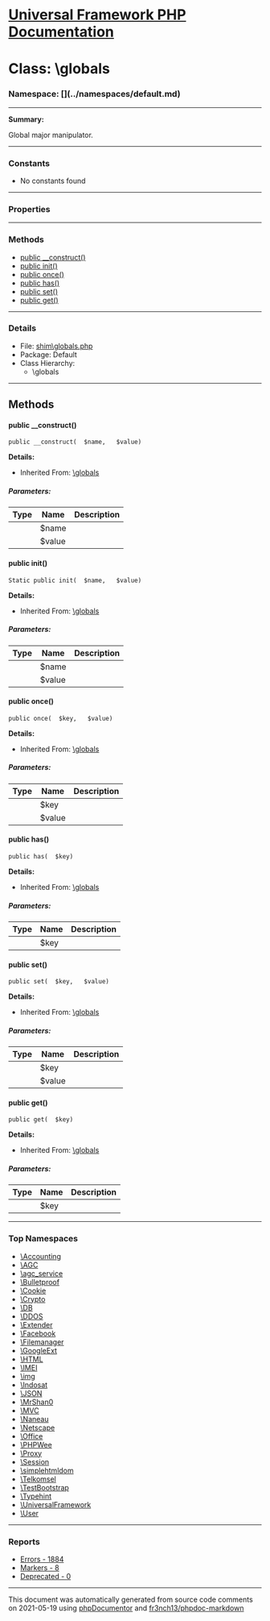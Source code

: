 # [Universal Framework PHP Documentation](../home.md)

# Class: \globals
### Namespace: [\](../namespaces/default.md)
---
**Summary:**

Global major manipulator.

---
### Constants
* No constants found
---
### Properties
---
### Methods
* [public __construct()](../classes/globals.md#method___construct)
* [public init()](../classes/globals.md#method_init)
* [public once()](../classes/globals.md#method_once)
* [public has()](../classes/globals.md#method_has)
* [public set()](../classes/globals.md#method_set)
* [public get()](../classes/globals.md#method_get)
---
### Details
* File: [shim\globals.php](../files/shim.globals.md)
* Package: Default
* Class Hierarchy:
  * \globals

---
## Methods
<a name="method___construct" class="anchor"></a>
#### public __construct() 

```
public __construct(  $name,   $value) 
```

**Details:**
* Inherited From: [\globals](../classes/globals.md)
##### Parameters:
| Type | Name | Description |
| ---- | ---- | ----------- |
| <code></code> | $name  |  |
| <code></code> | $value  |  |




<a name="method_init" class="anchor"></a>
#### public init() 

```
Static public init(  $name,   $value) 
```

**Details:**
* Inherited From: [\globals](../classes/globals.md)
##### Parameters:
| Type | Name | Description |
| ---- | ---- | ----------- |
| <code></code> | $name  |  |
| <code></code> | $value  |  |




<a name="method_once" class="anchor"></a>
#### public once() 

```
public once(  $key,   $value) 
```

**Details:**
* Inherited From: [\globals](../classes/globals.md)
##### Parameters:
| Type | Name | Description |
| ---- | ---- | ----------- |
| <code></code> | $key  |  |
| <code></code> | $value  |  |




<a name="method_has" class="anchor"></a>
#### public has() 

```
public has(  $key) 
```

**Details:**
* Inherited From: [\globals](../classes/globals.md)
##### Parameters:
| Type | Name | Description |
| ---- | ---- | ----------- |
| <code></code> | $key  |  |




<a name="method_set" class="anchor"></a>
#### public set() 

```
public set(  $key,   $value) 
```

**Details:**
* Inherited From: [\globals](../classes/globals.md)
##### Parameters:
| Type | Name | Description |
| ---- | ---- | ----------- |
| <code></code> | $key  |  |
| <code></code> | $value  |  |




<a name="method_get" class="anchor"></a>
#### public get() 

```
public get(  $key) 
```

**Details:**
* Inherited From: [\globals](../classes/globals.md)
##### Parameters:
| Type | Name | Description |
| ---- | ---- | ----------- |
| <code></code> | $key  |  |





---

### Top Namespaces

* [\Accounting](../namespaces/Accounting.md)
* [\AGC](../namespaces/AGC.md)
* [\agc_service](../namespaces/agc_service.md)
* [\Bulletproof](../namespaces/Bulletproof.md)
* [\Cookie](../namespaces/Cookie.md)
* [\Crypto](../namespaces/Crypto.md)
* [\DB](../namespaces/DB.md)
* [\DDOS](../namespaces/DDOS.md)
* [\Extender](../namespaces/Extender.md)
* [\Facebook](../namespaces/Facebook.md)
* [\Filemanager](../namespaces/Filemanager.md)
* [\GoogleExt](../namespaces/GoogleExt.md)
* [\HTML](../namespaces/HTML.md)
* [\IMEI](../namespaces/IMEI.md)
* [\img](../namespaces/img.md)
* [\Indosat](../namespaces/Indosat.md)
* [\JSON](../namespaces/JSON.md)
* [\MrShan0](../namespaces/MrShan0.md)
* [\MVC](../namespaces/MVC.md)
* [\Naneau](../namespaces/Naneau.md)
* [\Netscape](../namespaces/Netscape.md)
* [\Office](../namespaces/Office.md)
* [\PHPWee](../namespaces/PHPWee.md)
* [\Proxy](../namespaces/Proxy.md)
* [\Session](../namespaces/Session.md)
* [\simplehtmldom](../namespaces/simplehtmldom.md)
* [\Telkomsel](../namespaces/Telkomsel.md)
* [\TestBootstrap](../namespaces/TestBootstrap.md)
* [\Typehint](../namespaces/Typehint.md)
* [\UniversalFramework](../namespaces/UniversalFramework.md)
* [\User](../namespaces/User.md)

---

### Reports
* [Errors - 1884](../reports/errors.md)
* [Markers - 8](../reports/markers.md)
* [Deprecated - 0](../reports/deprecated.md)

---

This document was automatically generated from source code comments on 2021-05-19 using [phpDocumentor](http://www.phpdoc.org/) and [fr3nch13/phpdoc-markdown](https://github.com/fr3nch13/phpdoc-markdown)
